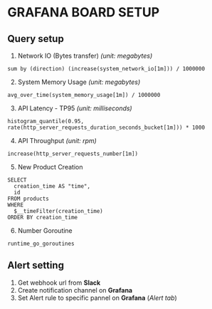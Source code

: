 # GRAFANA BOARD SETUP

## Query setup 

1. Network IO (Bytes transfer) *(unit: megabytes)*
```
sum by (direction) (increase(system_network_io[1m])) / 1000000
```
2. System Memory Usage *(unit: megabytes)*
```
avg_over_time(system_memory_usage[1m]) / 1000000
```
3. API Latency - TP95 *(unit: milliseconds)*
```
histogram_quantile(0.95, rate(http_server_requests_duration_seconds_bucket[1m])) * 1000
```
4. API Throughput *(unit: rpm)*
```
increase(http_server_requests_number[1m])
```
5. New Product Creation
```
SELECT
  creation_time AS "time",
  id
FROM products
WHERE
  $__timeFilter(creation_time)
ORDER BY creation_time
```
6. Number Goroutine
```
runtime_go_goroutines
```


## Alert setting
1. Get webhook url from **Slack**
2. Create notification channel on **Grafana**
3. Set Alert rule to specific pannel on **Grafana** (_Alert tab_) 

